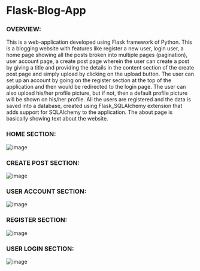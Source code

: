 # Flask-Blog-App

### OVERVIEW:

This is a web-application developed using Flask framework of Python. This is a blogging website with features like register a new user,
login user, a home page showing all the posts broken into multiple pages (pagination), user account page, a create post page wherein the
user can create a post by giving a title and providing the details in the content section of the create post page and simply upload by 
clicking on the upload button. The user can set up an account by going on the register section at the top of the application and then would
be redirected to the login page. The user can also upload his/her profile picture, but if not, then a default profile picture will be shown
on his/her profile. All the users are registered and the data is saved into a database, created using Flask_SQLAlchemy extension that adds 
support for SQLAlchemy to the application. The about page is basically showing text about the website.



### HOME SECTION:
![image](https://user-images.githubusercontent.com/61355945/148562708-4554a519-1b9a-4bba-be7c-5af28946ac9f.png)

### CREATE POST SECTION:
![image](https://user-images.githubusercontent.com/61355945/148563182-5f640b5e-ea9e-40cc-a56d-48453e049313.png)

### USER ACCOUNT SECTION:
![image](https://user-images.githubusercontent.com/61355945/148563848-2d6bfc66-28d0-4031-a940-a63951ae4639.png)

### REGISTER SECTION:
![image](https://user-images.githubusercontent.com/61355945/148564007-c7bdc6a9-3ef1-4a7b-a9b9-28aba64b82d5.png)

### USER LOGIN SECTION:
![image](https://user-images.githubusercontent.com/61355945/148564134-f43d900f-20d7-47a6-9a20-3a16859473d3.png)
